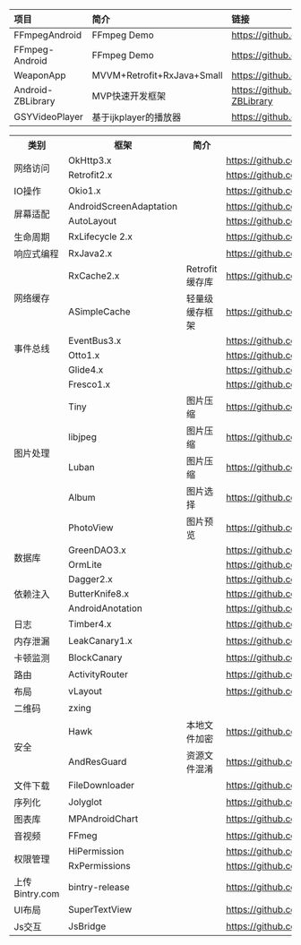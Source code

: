   

| 项目      |     简介 |   链接 |
| :-------- | :--------| :------ |
| FFmpegAndroid | FFmpeg Demo |  https://github.com/xufuji456/FFmpegAndroid|
| FFmpeg-Android | FFmpeg Demo | https://github.com/bravobit/FFmpeg-Android |
| WeaponApp |MVVM+Retrofit+RxJava+Small|https://github.com/G-Joker/WeaponApp|
| Android-ZBLibrary | MVP快速开发框架 | https://github.com/TommyLemon/Android-ZBLibrary|
| GSYVideoPlayer | 基于ijkplayer的播放器 | https://github.com/CarGuo/GSYVideoPlayer |

<table>
<tr>
			<th>类别</th>
			<th>框架</th>
			<th>简介</th>
			<th>链接</th>
</tr>
	
<tr>
		<td rowspan="3" >网络访问</td>
	</tr>
	<tr>
		<td>OkHttp3.x</td>
		<td></td>
		<td><a href="https://github.com/square/okhttp">https://github.com/square/okhttp</a></td>
	</tr>
	<tr>
		<td>Retrofit2.x</td>
		<td></td>
		<td><a href="https://github.com/square/retrofit">https://github.com/square/retrofit</a></td>
	</tr>
	
<tr>
		<td rowspan="2" >IO操作</td>
	</tr>
	<tr>
		<td>Okio1.x</td>
		<td></td>
		<td><a href="https://github.com/square/okio">https://github.com/square/okio</a></td>
	</tr>
	<tr>
		<td rowspan="3" >屏幕适配</td>
	</tr>
	<tr>
		<td>AndroidScreenAdaptation</td>
		<td></td>
		<td><a href="https://github.com/yatoooon/AndroidScreenAdaptation">https://github.com/yatoooon/AndroidScreenAdaptation</a></td>
	</tr>
	<tr>
		<td>AutoLayout</td>
		<td></td>
		<td><a href="https://github.com/hongyangAndroid/AndroidAutoLayout">https://github.com/hongyangAndroid/AndroidAutoLayout</a></td>
</tr>

<tr>
		<td rowspan="2" >生命周期</td>
	</tr>
	<tr>
		<td>RxLifecycle 2.x</td>
		<td></td>
		<td><a href="https://github.com/trello/RxLifecycle">https://github.com/trello/RxLifecycle</a></td>
</tr>

</tr>
	<tr>
		<td rowspan="2" >响应式编程</td>
	</tr>
	<tr>
		<td>RxJava2.x</td>
		<td></td>
		<td><a href="https://github.com/ReactiveX/RxJava">https://github.com/ReactiveX/RxJava</a></td>
</tr>
</tr>
	
<tr>
		<td rowspan="3" >网络缓存</td>
</tr>
<tr>
		<td>RxCache2.x</td>
		<td>Retrofit缓存库</td>
		<td><a href="https://github.com/VictorAlbertos/RxCache">https://github.com/VictorAlbertos/RxCache</a></td>
</tr>
<tr>
		<td>ASimpleCache</td>
		<td>轻量级缓存框架</td>
		<td><a href="https://github.com/yangfuhai/ASimpleCache">https://github.com/yangfuhai/ASimpleCache</a></td>
</tr>

<tr>
		<td rowspan="3" >事件总线</td>
</tr>
<tr>
		<td>EventBus3.x</td>
		<td></td>
		<td><a href="https://github.com/greenrobot/EventBus">https://github.com/greenrobot/EventBus</a></td>
</tr>
<tr>
		<td>Otto1.x</td>
		<td></td>
		<td><a href="https://github.com/square/otto">https://github.com/square/otto</a></td>
</tr>

<tr>
		<td rowspan="8" >图片处理</td>
</tr>
<tr>
		<td>Glide4.x</td>
		<td></td>
		<td><a href="https://github.com/bumptech/glide">https://github.com/bumptech/glide</a></td>
</tr>
<tr>
		<td>Fresco1.x</td>
		<td></td>
		<td><a href="https://github.com/facebook/fresco">https://github.com/facebook/fresco</a></td>
</tr>
<tr>
		<td>Tiny</td>
		<td>图片压缩</td>
		<td><a href="https://github.com/Sunzxyong/Tiny">https://github.com/Sunzxyong/Tiny</a></td>
</tr>
<tr>
		<td>libjpeg</td>
		<td>图片压缩</td>
		<td><a href="https://github.com/libjpeg-turbo/libjpeg-turbo">https://github.com/libjpeg-turbo/libjpeg-turbo</a></td>
</tr>
<tr>
		<td>Luban</td>
		<td>图片压缩</td>
		<td><a href="https://github.com/Curzibn/Luban">https://github.com/Curzibn/Luban</a></td>
</tr>
<tr>
		<td>Album</td>
		<td>图片选择</td>
		<td><a href="https://github.com/yanzhenjie/Album">https://github.com/yanzhenjie/Album</a></td>
</tr>
<tr>
		<td>PhotoView</td>
		<td>图片预览</td>
		<td><a href="https://github.com/chrisbanes/PhotoView">https://github.com/chrisbanes/PhotoView</a></td>
</tr>

<tr>
		<td rowspan="3" >数据库</td>
</tr>
<tr>
		<td>GreenDAO3.x</td>
		<td></td>
		<td><a href="https://github.com/greenrobot/greenDAO">https://github.com/greenrobot/greenDAO</a></td>
</tr>
<tr>
		<td>OrmLite</td>
		<td></td>
		<td><a href="https://github.com/j256/ormlite-android">https://github.com/j256/ormlite-android</a></td>
</tr>

<tr>
		<td rowspan="4" >依赖注入</td>
</tr>
<tr>
		<td>Dagger2.x</td>
		<td></td>
		<td><a href="https://github.com/google/dagger">https://github.com/google/dagger</a></td>
</tr>
<tr>
		<td>ButterKnife8.x</td>
		<td></td>
		<td><a href="https://github.com/JakeWharton/butterknife">https://github.com/JakeWharton/butterknife</a></td>
</tr>
<tr>
		<td>AndroidAnotation</td>
		<td></td>
		<td><a href="https://github.com/androidannotations/androidannotations">https://github.com/androidannotations/androidannotations</a></td>
</tr>

<tr>
		<td rowspan="2" >日志</td>
</tr>
<tr>
		<td>Timber4.x</td>
		<td></td>
		<td><a href="https://github.com/JakeWharton/timber">https://github.com/JakeWharton/timber</a></td>
</tr>

<tr>
		<td rowspan="2" >内存泄漏</td>
</tr>
<tr>
		<td>LeakCanary1.x</td>
		<td></td>
		<td><a href="https://github.com/square/leakcanary">https://github.com/square/leakcanary</a></td>
</tr>

<tr>
		<td rowspan="2" >卡顿监测</td>
</tr>
<tr>
		<td>BlockCanary</td>
		<td></td>
		<td><a href="https://github.com/markzhai/AndroidPerformanceMonitor">https://github.com/markzhai/AndroidPerformanceMonitor</a></td>
</tr>

<tr>
		<td rowspan="2" >路由</td>
</tr>
<tr>
		<td>ActivityRouter</td>
		<td></td>
		<td><a href="https://github.com/mzule/ActivityRouter">https://github.com/mzule/ActivityRouter</a></td>
</tr>

<tr>
		<td rowspan="2" >布局</td>
</tr>
<tr>
		<td>vLayout</td>
		<td></td>
		<td><a href="https://github.com/alibaba/vlayout">https://github.com/alibaba/vlayout</a></td>
</tr>

<tr>
		<td rowspan="2" >二维码</td>
</tr>
<tr>
		<td>zxing</td>
		<td></td>
		<td><a href=""></a></td>
</tr>

<tr>
		<td rowspan="3" >安全</td>
</tr>
<tr>
		<td>Hawk</td>
		<td>本地文件加密</td>
		<td><a href="https://github.com/orhanobut/hawk">https://github.com/orhanobut/hawk</a></td>
</tr>
<tr>
		<td>AndResGuard</td>
		<td>资源文件混淆</td>
		<td><a href="https://github.com/shwenzhang/AndResGuard">https://github.com/shwenzhang/AndResGuard</a></td>
</tr>

<tr>
		<td rowspan="2" >文件下载</td>
</tr>
<tr>
		<td>FileDownloader</td>
		<td></td>
		<td><a href="https://github.com/lingochamp/FileDownloader">https://github.com/lingochamp/FileDownloader</a></td>
</tr>

<tr>
		<td rowspan="2" >序列化</td>
</tr>
<tr>
		<td>Jolyglot</td>
		<td></td>
		<td><a href="https://github.com/VictorAlbertos/Jolyglot">https://github.com/VictorAlbertos/Jolyglot</a></td>
</tr>

<tr>
		<td rowspan="2" >图表库</td>
</tr>
<tr>
		<td>MPAndroidChart</td>
		<td></td>
		<td><a href="https://github.com/PhilJay/MPAndroidChart">https://github.com/PhilJay/MPAndroidChart</a></td>
</tr>

<tr>
		<td rowspan="2" >音视频</td>
</tr>
<tr>
		<td>FFmeg</td>
		<td></td>
		<td><a href="https://github.com/FFmpeg/FFmpeg">https://github.com/FFmpeg/FFmpeg</a></td>
</tr>

<tr>
		<td rowspan="3" >权限管理</td>
</tr>
<tr>
		<td>HiPermission</td>
		<td></td>
		<td><a href="https://github.com/yewei02538/HiPermission">https://github.com/yewei02538/HiPermission</a></td>
</tr>
<tr>
		<td>RxPermissions</td>
		<td></td>
		<td><a href="https://github.com/tbruyelle/RxPermissions">https://github.com/tbruyelle/RxPermissions</a></td>
</tr>

<tr>
		<td rowspan="2" >上传Bintry.com</td>
</tr>
<tr>
		<td>bintry-release</td>
		<td></td>
		<td><a href="https://github.com/novoda/bintray-release">https://github.com/novoda/bintray-release</a></td>
</tr>


<tr>
		<td rowspan="2" >UI布局</td>
</tr>
<tr>
		<td>SuperTextView</td>
		<td></td>
		<td><a href="https://github.com/lygttpod/SuperTextView">https://github.com/lygttpod/SuperTextView</a></td>
</tr>

<tr>
		<td rowspan="2" >Js交互</td>
</tr>
<tr>
		<td>JsBridge</td>
		<td></td>
		<td><a href="https://github.com/lzyzsd/JsBridge">https://github.com/lzyzsd/JsBridge</a></td>
</tr>
</table>
